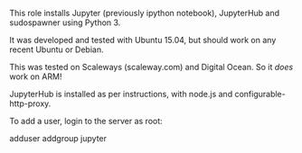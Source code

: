 This role installs Jupyter (previously ipython notebook), JupyterHub and sudospawner using Python 3.
 
It was developed and tested with Ubuntu 15.04, but should work on any recent Ubuntu or Debian.

This was tested on Scaleways (scaleway.com) and Digital Ocean. So it *does* work on ARM!

JupyterHub is installed as per instructions, with node.js and configurable-http-proxy.

To add a user, login to the server as root:

adduser <username>
addgroup <username> jupyter